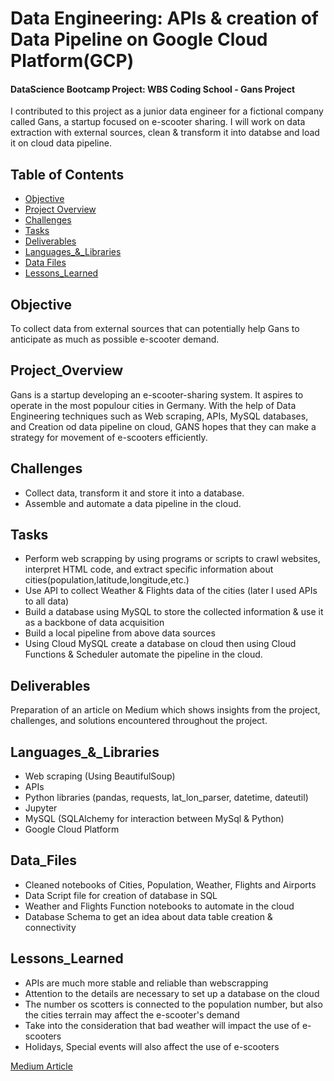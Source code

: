 # Data Engineering: APIs & creation of Data Pipeline on Google Cloud Platform(GCP)


#### DataScience Bootcamp Project: WBS Coding School - Gans Project

I contributed to this project as a junior data engineer for a fictional company called Gans, a startup focused on e-scooter sharing. I will work on data extraction with external sources, clean & transform it into databse and load it on cloud data pipeline. 

## Table of Contents

- [Objective](#objective)
- [Project Overview](#project_overview)
- [Challenges](#challenges)
- [Tasks](#tasks)
- [Deliverables](#deliverables)
- [Languages_&_Libraries](#languages_&_libraries)
- [Data Files](#data_files)
- [Lessons_Learned](#lessons_learned)


## Objective

To collect data from external sources that can potentially help Gans to anticipate as much as possible e-scooter demand.


## Project_Overview

Gans is a startup developing an e-scooter-sharing system. It aspires to operate in the most populour cities in Germany. With the help of Data Engineering techniques such as Web scraping, APIs, MySQL databases, and Creation od data pipeline on cloud, GANS hopes that they can make a strategy for movement of e-scooters efficiently.


## Challenges

- Collect data, transform it and store it into a database.
- Assemble and automate a data pipeline in the cloud.


## Tasks

- Perform web scrapping by using programs or scripts to crawl websites, interpret HTML code, and extract specific information about cities(population,latitude,longitude,etc.)
- Use API to collect Weather & Flights data of the cities (later I used APIs to all data)
- Build a database using MySQL to store the collected information & use it as a backbone of data acquisition
- Build a local pipeline from above data sources
- Using Cloud MySQL create a database on cloud then using Cloud Functions & Scheduler automate the pipeline in the cloud.


## Deliverables

Preparation of an article on Medium which shows insights from the project, challenges, and solutions encountered throughout the project.


## Languages_&_Libraries

- Web scraping (Using BeautifulSoup)
- APIs
- Python libraries (pandas, requests, lat_lon_parser, datetime, dateutil)
- Jupyter
- MySQL (SQLAlchemy for interaction between MySql & Python)
- Google Cloud Platform
  

## Data_Files

- Cleaned notebooks of Cities, Population, Weather, Flights and Airports
- Data Script file for creation of database in SQL
- Weather and Flights Function notebooks to automate in the cloud
- Database Schema to get an idea about data table creation & connectivity


## Lessons_Learned

- APIs are much more stable and reliable than webscrapping
- Attention to the details are necessary to set up a database on the cloud
- The number os scotters is connected to the population number, but also the cities terrain may affect the e-scooter's demand
- Take into the consideration that bad weather will impact the use of e-scooters
- Holidays, Special events will also affect the use of e-scooters

[Medium Article](https://medium.com/@alexalbieri/data-driven-mobility-automating-data-capture-with-a-cloud-based-pipeline-d6ace52a38d3)
